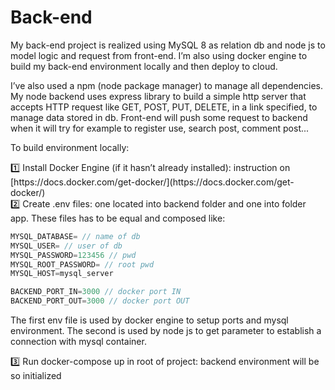 # Back-end

My back-end project is realized using MySQL 8 as relation db and node js to model logic and request from front-end. I’m also using docker engine to build my back-end environment locally and then deploy to cloud.

I’ve also used a npm (node package manager) to manage all dependencies. My node backend uses express library to build a simple http server that accepts HTTP request like GET, POST, PUT, DELETE, in a link specified, to manage data stored in db. Front-end will push some request to backend when it will try for example to register use, search post, comment post...

To build environment locally:

<aside>
1️⃣ Install Docker Engine (if it hasn’t already installed): instruction on [https://docs.docker.com/get-docker/](https://docs.docker.com/get-docker/)

</aside>

<aside>
2️⃣ Create .env files: one located into backend folder and one into folder app. These files has to be equal and composed like:

```jsx
MYSQL_DATABASE= // name of db
MYSQL_USER= // user of db
MYSQL_PASSWORD=123456 // pwd
MYSQL_ROOT_PASSWORD= // root pwd
MYSQL_HOST=mysql_server

BACKEND_PORT_IN=3000 // docker port IN
BACKEND_PORT_OUT=3000 // docker port OUT
```

The first env file is used by docker engine to setup ports and mysql environment. The second is used by node js to get parameter to establish a connection with mysql container.

</aside>

<aside>
3️⃣ Run docker-compose up in root of project: backend environment will be so initialized

</aside>